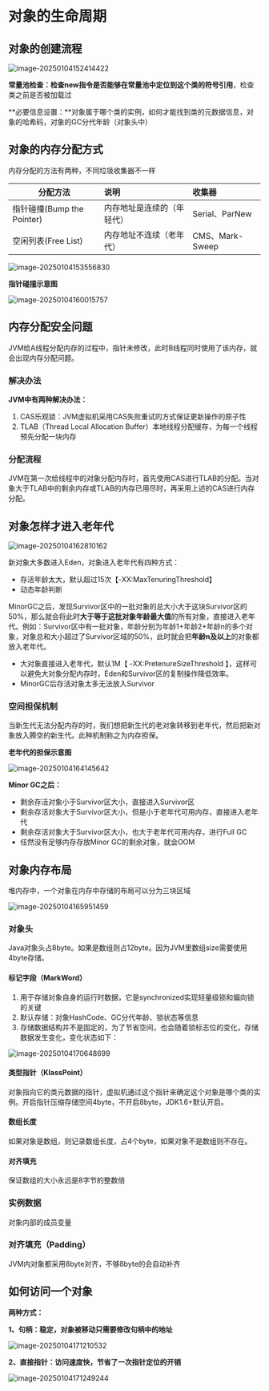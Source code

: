 # 对象的生命周期

## 对象的创建流程

![image-20250104152414422](assets/image-20250104152414422.png)

**常量池检查：**检查new指令是否能够在**常量池中定位到这个类的符号引用**，检查类之前是否被加载过

**必要信息设置：**对象属于哪个类的实例，如何才能找到类的元数据信息，对象的哈希码，对象的GC分代年龄（对象头中）

## 对象的内存分配方式

内存分配的方法有两种，不同垃圾收集器不一样

| 分配方法                   | 说明                       | 收集器          |
| -------------------------- | :------------------------- | :-------------- |
| 指针碰撞(Bump the Pointer) | 内存地址是连续的（年轻代） | Serial、ParNew  |
| 空闲列表(Free List)        | 内存地址不连续（老年代）   | CMS、Mark-Sweep |

![image-20250104153556830](assets/image-20250104153556830.png)

**指针碰撞示意图**

![image-20250104160015757](assets/image-20250104160015757.png)

## 内存分配安全问题

JVM给A线程分配内存的过程中，指针未修改，此时B线程同时使用了该内存，就会出现内存分配问题。

### 解决办法

**JVM中有两种解决办法：**

1. CAS乐观锁：JVM虚拟机采用CAS失败重试的方式保证更新操作的原子性
2. TLAB（Thread Local Allocation Buffer）本地线程分配缓存，为每一个线程预先分配一块内存

### **分配流程**

JVM在第一次给线程中的对象分配内存时，首先使用CAS进行TLAB的分配。当对象大于TLAB中的剩余内存或TLAB的内存已用尽时，再采用上述的CAS进行内存分配。

## 对象怎样才进入老年代

![image-20250104162810162](assets/image-20250104162810162.png)

新对象大多数进入Eden，对象进入老年代有四种方式：

- 存活年龄太大，默认超过15次【-XX:MaxTenuringThreshold】
- 动态年龄判断

​	MinorGC之后，发现Survivor区中的一批对象的总大小大于这块Survivor区的50%，那么就会将此时**大于等于这批对象年龄最大值**的所有对象，直接进入老年代。例如：Survivor区中有一批对象，年龄分别为年龄1+年龄2+年龄n的多个对象，对象总和大小超过了Survivor区域的50%，此时就会把**年龄n及以上**的对象都放入老年代。

- 大对象直接进入老年代，默认1M【 -XX:PretenureSizeThreshold 】，这样可以避免大对象分配内存时，Eden和Survivor区的复制操作降低效率。
- MinorGC后存活对象太多无法放入Survivor

### 空间担保机制

当新生代无法分配内存的时，我们想把新生代的老对象转移到老年代，然后把新对象放入腾空的新生代。此种机制称之为内存担保。

**老年代的担保示意图**

![image-20250104164145642](assets/image-20250104164145642.png)

**Minor GC之后：**

- 剩余存活对象小于Survivor区大小，直接进入Survivor区
- 剩余存活对象大于Survivor区大小，但是小于老年代可用内存，直接进入老年代
- 剩余存活对象大于Survivor区大小，也大于老年代可用内存，进行Full GC
- 任然没有足够内存存放Minor GC的剩余对象，就会OOM

## 对象内存布局

堆内存中，一个对象在内存中存储的布局可以分为三块区域

![image-20250104165951459](assets/image-20250104165951459.png)

### 对象头

Java对象头占8byte。如果是数组则占12byte。因为JVM里数组size需要使用4byte存储。

#### 标记字段（MarkWord）

1. 用于存储对象自身的运行时数据，它是synchronized实现轻量级锁和偏向锁的关键
2. 默认存储：对象HashCode、GC分代年龄、锁状态等信息
3. 存储数据结构并不是固定的，为了节省空间，也会随着锁标志位的变化，存储数据发生变化，变化状态如下：

![image-20250104170648699](assets/image-20250104170648699.png)

#### 类型指针（KlassPoint）

对象指向它的类元数据的指针，虚拟机通过这个指针来确定这个对象是哪个类的实例。开启指针压缩存储空间4byte，不开启8byte，JDK1.6+默认开启。

#### 数组长度

如果对象是数组，则记录数组长度，占4个byte，如果对象不是数组则不存在。

#### 对齐填充

保证数组的大小永远是8字节的整数倍

### 实例数据

对象内部的成员变量

### 对齐填充（Padding）

JVM内对象都采用8byte对齐，不够8byte的会自动补齐

## 如何访问一个对象

**两种方式：**

**1、句柄：稳定，对象被移动只需要修改句柄中的地址**

![image-20250104171210532](assets/image-20250104171210532.png)

**2、直接指针：访问速度快，节省了一次指针定位的开销**

![image-20250104171249244](assets/image-20250104171249244.png)
